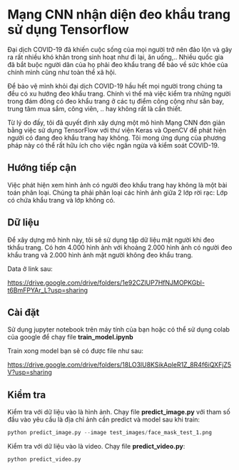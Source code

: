 # Mạng CNN nhận diện đeo khẩu trang sử dụng Tensorflow 

Đại dịch COVID-19 đã khiến cuộc sống của mọi người trở nên đảo lộn và gây ra rất nhiều khó khăn trong sinh hoạt như đi lại, ăn uống,.. Nhiều quốc gia đã bắt buộc người dân của họ phải đeo khẩu trang để bảo về sức khỏe của chính mình cũng như toàn thể xã hội. 
	 
Để bảo vệ mình khỏi đại dịch COVID-19 hầu hết mọi người trong chúng ta đều có xu hướng đeo khẩu trang. Chính vì thế mà việc kiểm tra những người trong đám đông có đeo khẩu trang ở các tụ điểm công cộng như sân bay, trung tâm mua sắm, công viên, .. hay không rất là cần thiết.
	 
Từ lý do đấy, tôi đã quyết định xây dựng một mô hình Mạng CNN đơn giản bằng việc sử dụng TensorFlow với thư viện Keras và OpenCV để phát hiện người có đang đeo khẩu trang hay không. Tôi mong ứng dụng của phương pháp này có thể rất hữu ích cho việc ngăn ngừa và kiểm soát COVID-19.

## Hướng tiếp cận
Việc phát hiện xem hình ảnh có người đeo khẩu trang hay không là một bài toán phân loại. Chúng ta phải phân loại các hình ảnh giữa 2 lớp rời rạc: Lớp có chứa khẩu trang và lớp không có.

## Dữ liệu
Để xây dựng mô hình này, tôi sẽ sử dụng tập dữ liệu mặt người khi đeo tkhẩu trang. Có hơn 4.000 hình ảnh với khoảng 2.000 hình ảnh có người đeo khẩu trang và 2.000 hình ảnh mặt người không đeo khẩu trang.

Data ở link sau:

https://drive.google.com/drive/folders/1e92CZlUP7HfNJMOPKGbl-t6BmFPYAr_L?usp=sharing

## Cài đặt

Sử dụng jupyter notebook trên máy tính của bạn hoặc có thể sử dụng colab của google để chạy file **train_model.ipynb**

Train xong model bạn sẽ có được file như sau:

https://drive.google.com/drive/folders/18LO3lU8KSikApleR1Z_8R4f6iQXFjZ5V?usp=sharing

## Kiểm tra
Kiểm tra với dữ liệu vào là hình ảnh. Chạy file **predict_image.py** với tham số đầu vào yêu cầu là địa chỉ ảnh cần predict và model sau khi train:

```python
python predict_image.py --image test_images/face_mask_test_1.png
```

Kiểm tra với dữ liệu vào là video. Chạy file **predict_video.py**:

```python
python predict_video.py
```
